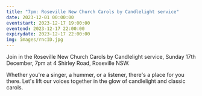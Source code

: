 ```yaml
---
title: "7pm: Roseville New Church Carols by Candlelight service"
date: 2023-12-01 00:00:00
eventstart: 2023-12-17 19:00:00
eventend: 2023-12-17 22:00:00
expirydate: 2023-12-17 22:00:00
img: images/rncID.jpg
---
```


Join in the Roseville New Church Carols by Candlelight service, Sunday 17th December, 7pm at 4 Shirley Road, Roseville NSW.

Whether you're a singer, a hummer, or a listener, there's a place for you there. Let's lift our voices together in the glow of candlelight and classic carols.